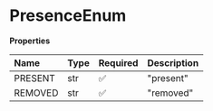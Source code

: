 # PresenceEnum

**Properties**

| Name    | Type | Required | Description |
| :------ | :--- | :------- | :---------- |
| PRESENT | str  | ✅       | "present"   |
| REMOVED | str  | ✅       | "removed"   |

<!-- This file was generated by liblab | https://liblab.com/ -->
